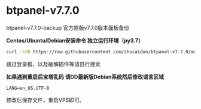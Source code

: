 # btpanel-v7.7.0
btpanel-v7.7.0-backup  官方原版v7.7.0版本面板备份

**Centos/Ubuntu/Debian安装命令 独立运行环境（py3.7）**

```Bash
curl -sSO https://raw.githubusercontent.com/zhucaidan/btpanel-v7.7.0/main/install/install_panel.sh && bash install_panel.sh
```

跳过登录框，以及破解插件等请自行搜索

**如果遇到重启后宝塔乱码 请DD最新版Debian系统然后修改语言区域**

```nano /etc/default/locale
LANG=en_US.UTF-8
```

修改后保存文件，重启VPS即可。
